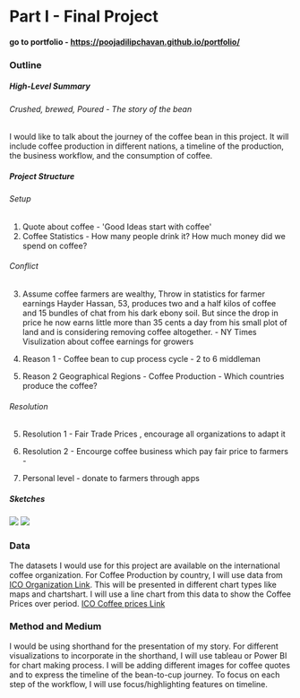 # Part I - Final Project

#### go to portfolio - https://poojadilipchavan.github.io/portfolio/

### Outline 

##### High-Level Summary 
###### Crushed, brewed, Poured - The story of the bean
I would like to talk about the journey of the coffee bean in this project. It will include coffee production in different nations, 
a timeline of the production,  the business workflow, and the consumption of coffee.

##### Project Structure 

###### Setup 
1. Quote about coffee - 'Good Ideas start with coffee'
2. Coffee Statistics - How many people drink it? How much money did we spend on coffee?

###### Conflict
3. Assume coffee farmers are wealthy, Throw in statistics for farmer earnings 
Hayder Hassan, 53, produces two and a half kilos of coffee and 15 bundles of chat from his dark ebony soil. But since the drop in price he now earns little more than 35 cents a day from his small plot of land and is considering removing coffee altogether. - NY Times 
Visulization about coffee earnings for growers 

3. Reason 1 - Coffee bean to cup process cycle - 2 to 6 middleman

4. Reason 2 Geographical Regions - Coffee Production - Which countries produce the coffee?

###### Resolution

5. Resolution 1 - Fair Trade Prices , encourage all organizations to adapt it

6. Resolution 2 - Encourge coffee business which pay fair price to farmers -

7. Personal level - donate to farmers through apps


##### Sketches

<img src="/portfolio/assets/CoffeeMap_1.jpeg">

<img src="/portfolio/assets/CoffeeMap_2.jpeg">


### Data 
The datasets I would use for this project are available on the international coffee organization. 
For Coffee Production by country, I will use data from [ICO Organization Link](https://www.ico.org/new_historical.asp). This will be presented in different chart types like maps and chartshart.
I will use a line chart from this data to show the Coffee Prices over period.
[ICO Coffee prices Link](https://www.ico.org/coffee_prices.asp)


### Method and Medium 
I would be using shorthand for the presentation of my story. For different visualizations to incorporate in the shorthand, I will use tableau or Power BI for chart making process.
I will be adding different images for coffee quotes and to express the timeline of the bean-to-cup journey. 
To focus on each step of the workflow, I will use focus/highlighting features on timeline.
